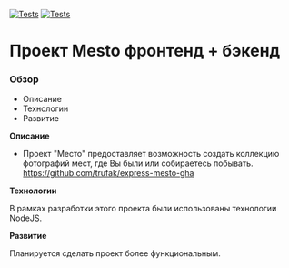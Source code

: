 [![Tests](../../actions/workflows/tests-13-sprint.yml/badge.svg)](../../actions/workflows/tests-13-sprint.yml) [![Tests](../../actions/workflows/tests-14-sprint.yml/badge.svg)](../../actions/workflows/tests-14-sprint.yml)
# Проект Mesto фронтенд + бэкенд

### Обзор

* Описание
* Технологии
* Развитие

**Описание**

* Проект "Место" предоставляет возможность создать коллекцию фотографий мест, где Вы были или собираетесь побывать.
https://github.com/trufak/express-mesto-gha

**Технологии**

В рамках разработки этого проекта были использованы технологии NodeJS.

**Развитие**

Планируется сделать проект более функциональным.


